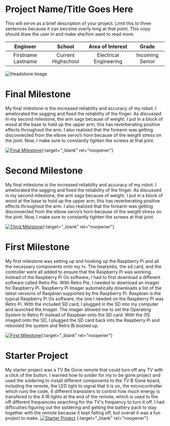 ﻿# Project Name/Title Goes Here
This will serve as a brief description of your project. Limit this to three sentences because it can become overly long at that point. This copy should draw the user in and make she/him want to read more.

| **Engineer** | **School** | **Area of Interest** | **Grade** |
|:--:|:--:|:--:|:--:|
| Firstname Lastname | Current Highschool | Electrical Engineering | Incoming Senior

![Headstone Image]([https://bluestampengineering.com/wp-content/uploads/2016/05/improve.jpg](https://photos.app.goo.gl/mEHZQUV4E8JGF7YJ6))
  
# Final Milestone
My final milestone is the increased reliability and accuracy of my robot. I ameliorated the sagging and fixed the reliability of the finger. As discussed in my second milestone, the arm sags because of weight. I put in a block of wood at the base to hold up the upper arm; this has reverberating positive effects throughout the arm. I also realized that the forearm was getting disconnected from the elbow servo’s horn because of the weight stress on the joint. Now, I make sure to constantly tighten the screws at that joint. 

[![Final Milestone](https://res.cloudinary.com/marcomontalbano/image/upload/v1612573869/video_to_markdown/images/youtube--F7M7imOVGug-c05b58ac6eb4c4700831b2b3070cd403.jpg )](https://www.youtube.com/watch?v=F7M7imOVGug&feature=emb_logo "Final Milestone"){:target="_blank" rel="noopener"}

# Second Milestone
My final milestone is the increased reliability and accuracy of my robot. I ameliorated the sagging and fixed the reliability of the finger. As discussed in my second milestone, the arm sags because of weight. I put in a block of wood at the base to hold up the upper arm; this has reverberating positive effects throughout the arm. I also realized that the forearm was getting disconnected from the elbow servo’s horn because of the weight stress on the joint. Now, I make sure to constantly tighten the screws at that joint.

[![Third Milestone](https://res.cloudinary.com/marcomontalbano/image/upload/v1612574014/video_to_markdown/images/youtube--y3VAmNlER5Y-c05b58ac6eb4c4700831b2b3070cd403.jpg)](https://www.youtube.com/watch?v=y3VAmNlER5Y&feature=emb_logo "Second Milestone"){:target="_blank" rel="noopener"}
# First Milestone
  

My first milestone was setting up and hooking up the Raspberry Pi and all the necessary components onto my tv. The heatsinks, the sd card, and the controller were all added to ensure that the Raspberry Pi was working. Instead of the Raspberry Pi Os software, I had to first download a different software called Retro Pie. With Retro Pie, I needed to download an Imager for Raspberry Pi. Raspberry Pi Imager automatically downloads a list of the latest versions of Raspbian supported by the Raspberry Pi. Raspbian is the typical Raspberry Pi Os software, the one I needed on the Raspberry Pi was Retro Pi. With the included SD card, I plugged in the SD into my computer and launched the Imager. The imager allowed me to set the Operating System to Retro Pi instead of Raspbian onto the SD card. With the OS imaged onto the SD, I plugged the SD card back into the Raspberry Pi and rebooted the system and Retro Bi booted up.

[![First Milestone](https://res.cloudinary.com/marcomontalbano/image/upload/v1612574117/video_to_markdown/images/youtube--CaCazFBhYKs-c05b58ac6eb4c4700831b2b3070cd403.jpg)](https://www.youtube.com/watch?v=CaCazFBhYKs "First Milestone"){:target="_blank" rel="noopener"}


# Starter Project
  

My starter project was a TV Be Gone remote that could turn off any TV with a click of the button. I learned how to solder for my tv be gone project and used the soldering to install different components to the TV B Gone board, including the remote, the LED light to signal that it is on, the microcontroller which runs the code, 4 different transisters to control how much energy is transfered to the 4 IR lights at the end of the remote, which is used to fire off different frequencies searching for the TV's frequency to turn it off. I had difficulties figuring out the soldering and getting the battery pack to stay together with the remote because it kept falling off, but overall it was a fun project to make.
[![Starter Project](https://lh3.googleusercontent.com/RTqlWeaUYNtGZDCWiGjGPo5QFKgWkej4oHhJ5-29XCgCaDuhbFiHN2UI3lZf6bX3Q42A83_pw77uD6ViLon59KdPcRv5ViNzLTaKSBuRlgTn_RoJsaHI_m5PqFtrEhfV0jEoHEDpUpcmkSzDW37Y9EfnyB_IDxeNbrS1IQC92DrsJDpDQuPxfP5bLLssuQ5PxnMs5Y6OEGGp_yCd6wOH4Z144qUnRpdWSQbk4hR_wn8m43VM6d4S4DUL3esKp--bGLfzkJUk7pGUUqR2xW1ZQRcMW4VlXGNK8WSV-g3Bv8O4NYu3KtrakdmKgbkhjToPG8tSMvJT1WFBTGHYJPScVXrEaGIRO4V94Un8QFtbI6jHFtXvGjz5HFNpoSfXJsVcaeryJ3IqjnzTDzUfwvaBdSEuXAVLOoIoYascqmZ6taWoRlQ9FP8bbiVwF5gsJxJH4tzilHFT26QQ-14UcIRxmRwUDZg2tw6xlyhYVwXcrttkFKDyrJfbYYdD21deaH7ApW3wloVE0hCdKT2Ct-gZiw147SIl2l2wo_FYjDSy4-oRHPE4gyCfbPLRM96-w01dRfvT7JholYYS8W5bwTTI89HnOyj1wmwi17qw-Kp5HotUb-2YaKjFRH4LT-atrXbKmErJn31woXe5unwEIZ7uPi3hDoKwThuQVV7LoOM9mDPL8NR90btx8IP4JBXXds1TrGso5txw44Zn7wrN4WIV43uReMAy-Tp8HXpX-qt5mNBBS3G7qGn-iZAG5IM=w2340-h1184-no?authuser=0)](https://www.youtube.com/embed/gZYB2pSHvzc) {:target="_blank" rel="noopener"}
